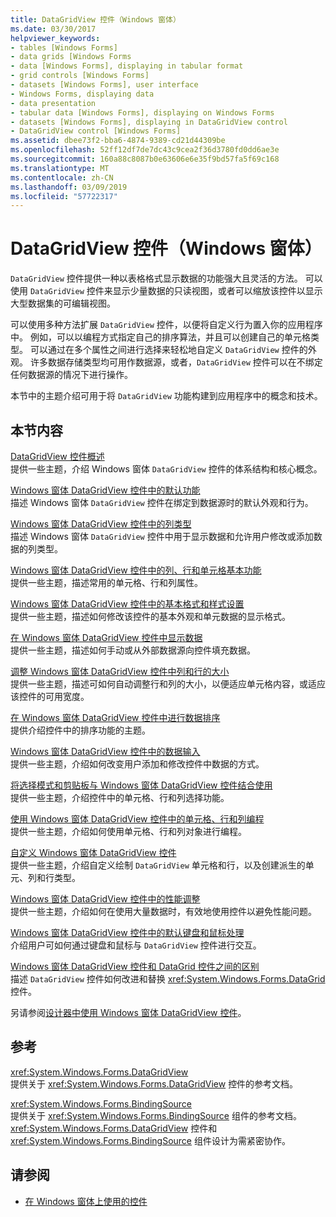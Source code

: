 ```yaml
---
title: DataGridView 控件（Windows 窗体）
ms.date: 03/30/2017
helpviewer_keywords:
- tables [Windows Forms]
- data grids [Windows Forms
- data [Windows Forms], displaying in tabular format
- grid controls [Windows Forms]
- datasets [Windows Forms], user interface
- Windows Forms, displaying data
- data presentation
- tabular data [Windows Forms], displaying on Windows Forms
- datasets [Windows Forms], displaying in DataGridView control
- DataGridView control [Windows Forms]
ms.assetid: dbee73f2-bba6-4874-9389-cd21d44309be
ms.openlocfilehash: 52ff12df7de7dc43c9cea2f36d3780fd0dd6ae3e
ms.sourcegitcommit: 160a88c8087b0e63606e6e35f9bd57fa5f69c168
ms.translationtype: MT
ms.contentlocale: zh-CN
ms.lasthandoff: 03/09/2019
ms.locfileid: "57722317"
---
```

# <a name="datagridview-control-windows-forms"></a>DataGridView 控件（Windows 窗体）
`DataGridView` 控件提供一种以表格格式显示数据的功能强大且灵活的方法。 可以使用 `DataGridView` 控件来显示少量数据的只读视图，或者可以缩放该控件以显示大型数据集的可编辑视图。  
  
 可以使用多种方法扩展 `DataGridView` 控件，以便将自定义行为置入你的应用程序中。 例如，可以以编程方式指定自己的排序算法，并且可以创建自己的单元格类型。 可以通过在多个属性之间进行选择来轻松地自定义 `DataGridView` 控件的外观。 许多数据存储类型均可用作数据源，或者，`DataGridView` 控件可以在不绑定任何数据源的情况下进行操作。  
  
 本节中的主题介绍可用于将 `DataGridView` 功能构建到应用程序中的概念和技术。  
  
## <a name="in-this-section"></a>本节内容  
 [DataGridView 控件概述](datagridview-control-overview-windows-forms.md)  
 提供一些主题，介绍 Windows 窗体 `DataGridView` 控件的体系结构和核心概念。  
  
 [Windows 窗体 DataGridView 控件中的默认功能](default-functionality-in-the-windows-forms-datagridview-control.md)  
 描述 Windows 窗体 `DataGridView` 控件在绑定到数据源时的默认外观和行为。  
  
 [Windows 窗体 DataGridView 控件中的列类型](column-types-in-the-windows-forms-datagridview-control.md)  
 描述 Windows 窗体 `DataGridView` 控件中用于显示数据和允许用户修改或添加数据的列类型。  
  
 [Windows 窗体 DataGridView 控件中的列、行和单元格基本功能](basic-column-row-and-cell-features-wf-datagridview-control.md)  
 提供一些主题，描述常用的单元格、行和列属性。  
  
 [Windows 窗体 DataGridView 控件中的基本格式和样式设置](basic-formatting-and-styling-in-the-windows-forms-datagridview-control.md)  
 提供一些主题，描述如何修改该控件的基本外观和单元数据的显示格式。  
  
 [在 Windows 窗体 DataGridView 控件中显示数据](displaying-data-in-the-windows-forms-datagridview-control.md)  
 提供一些主题，描述如何手动或从外部数据源向控件填充数据。  
  
 [调整 Windows 窗体 DataGridView 控件中列和行的大小](resizing-columns-and-rows-in-the-windows-forms-datagridview-control.md)  
 提供一些主题，描述可如何自动调整行和列的大小，以便适应单元格内容，或适应该控件的可用宽度。  
  
 [在 Windows 窗体 DataGridView 控件中进行数据排序](sorting-data-in-the-windows-forms-datagridview-control.md)  
 提供介绍控件中的排序功能的主题。  
  
 [Windows 窗体 DataGridView 控件中的数据输入](data-entry-in-the-windows-forms-datagridview-control.md)  
 提供一些主题，介绍如何改变用户添加和修改控件中数据的方式。  
  
 [将选择模式和剪贴板与 Windows 窗体 DataGridView 控件结合使用](selection-and-clipboard-use-with-the-windows-forms-datagridview-control.md)  
 提供一些主题，介绍控件中的单元格、行和列选择功能。  
  
 [使用 Windows 窗体 DataGridView 控件中的单元格、行和列编程](programming-with-cells-rows-and-columns-in-the-datagrid.md)  
 提供一些主题，介绍如何使用单元格、行和列对象进行编程。  
  
 [自定义 Windows 窗体 DataGridView 控件](customizing-the-windows-forms-datagridview-control.md)  
 提供一些主题，介绍自定义绘制 `DataGridView` 单元格和行，以及创建派生的单元、列和行类型。  
  
 [Windows 窗体 DataGridView 控件中的性能调整](performance-tuning-in-the-windows-forms-datagridview-control.md)  
 提供一些主题，介绍如何在使用大量数据时，有效地使用控件以避免性能问题。  
  
 [Windows 窗体 DataGridView 控件中的默认键盘和鼠标处理](default-keyboard-and-mouse-handling-in-the-windows-forms-datagridview-control.md)  
 介绍用户可如何通过键盘和鼠标与 `DataGridView` 控件进行交互。  
  
 [Windows 窗体 DataGridView 控件和 DataGrid 控件之间的区别](differences-between-the-windows-forms-datagridview-and-datagrid-controls.md)  
 描述 `DataGridView` 控件如何改进和替换 <xref:System.Windows.Forms.DataGrid> 控件。  
  
 另请参阅[设计器中使用 Windows 窗体 DataGridView 控件](using-the-designer-with-the-windows-forms-datagridview-control.md)。  
  
## <a name="reference"></a>参考  
 <xref:System.Windows.Forms.DataGridView>  
 提供关于 <xref:System.Windows.Forms.DataGridView> 控件的参考文档。  
  
 <xref:System.Windows.Forms.BindingSource>  
 提供关于 <xref:System.Windows.Forms.BindingSource> 组件的参考文档。 <xref:System.Windows.Forms.DataGridView> 控件和 <xref:System.Windows.Forms.BindingSource> 组件设计为需紧密协作。  
  
## <a name="see-also"></a>请参阅
- [在 Windows 窗体上使用的控件](controls-to-use-on-windows-forms.md)
